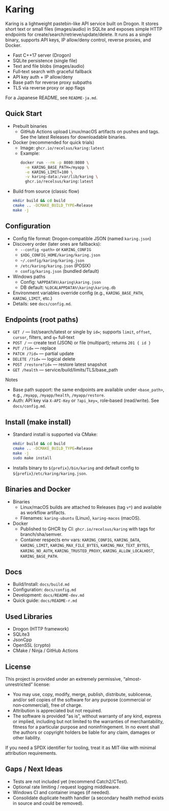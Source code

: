Karing
=====

Karing is a lightweight pastebin-like API service built on Drogon. It stores short text or small files (images/audio) in SQLite and exposes simple HTTP endpoints for create/search/retrieve/update/delete. It runs as a single binary, supports API keys, IP allow/deny control, reverse proxies, and Docker.

- Fast C++17 server (Drogon)
- SQLite persistence (single file)
- Text and file blobs (images/audio)
- Full‑text search with graceful fallback
- API key auth + IP allow/deny
- Base path for reverse proxy subpaths
- TLS via reverse proxy or app flags

For a Japanese README, see `README-ja.md`.

Quick Start
-----------

- Prebuilt binaries
  - GitHub Actions upload Linux/macOS artifacts on pushes and tags. See the latest Releases for downloadable binaries.
- Docker (recommended for quick trials)
  - Image: `ghcr.io/recelsus/karing:latest`
  - Example:
    ```bash
    docker run --rm -p 8080:8080 \
      -e KARING_BASE_PATH=/myapp \
      -e KARING_LIMIT=100 \
      -v karing-data:/var/lib/karing \
      ghcr.io/recelsus/karing:latest
    ```
- Build from source (classic flow)
  ```bash
  mkdir build && cd build
  cmake .. -DCMAKE_BUILD_TYPE=Release
  make -j
  ```

Configuration
-------------

- Config file format: Drogon‑compatible JSON (named `karing.json`)
- Discovery order (later ones are fallbacks):
  - `--config <path>` or `KARING_CONFIG`
  - `$XDG_CONFIG_HOME/karing/karing.json`
  - `~/.config/karing/karing.json`
  - `/etc/karing/karing.json` (POSIX)
  - `config/karing.json` (bundled default)
- Windows paths
  - Config: `%APPDATA%\karing\karing.json`
  - DB default: `%LOCALAPPDATA%\karing\karing.db`
- Environment variables override config (e.g., `KARING_BASE_PATH`, `KARING_LIMIT`, etc.)
- Details: see `docs/config.md`.

Endpoints (root paths)
----------------------

- `GET /` — list/search/latest or single by `id=`; supports `limit`, `offset`, `cursor`, filters, and `q=` full‑text
- `POST /` — create text (JSON) or file (multipart); returns `201 { id }`
- `PUT /?id=` — replace
- `PATCH /?id=` — partial update
- `DELETE /?id=` — logical delete
- `POST /restore?id=` — restore latest snapshot
- `GET /health` — service/build/limits/TLS/base_path

Notes
- Base path support: the same endpoints are available under `<base_path>`, e.g., `/myapp`, `/myapp/health`, `/myapp/restore`.
- Auth: API key via `X-API-Key` or `?api_key=`, role‑based (read/write). See `docs/config.md`.

Install (make install)
----------------------

- Standard install is supported via CMake:
  ```bash
  mkdir build && cd build
  cmake .. -DCMAKE_BUILD_TYPE=Release
  make -j
  sudo make install
  ```
- Installs binary to `${prefix}/bin/karing` and default config to `${prefix}/etc/karing/karing.json`.

Binaries and Docker
-------------------

- Binaries
  - Linux/macOS builds are attached to Releases (tag `v*`) and available as workflow artifacts.
  - Filenames: `karing-ubuntu` (Linux), `karing-macos` (macOS).
- Docker
  - Published to GHCR by CI: `ghcr.io/recelsus/karing` with tags for branch/sha/semver.
  - Container respects env vars: `KARING_CONFIG`, `KARING_DATA`, `KARING_LIMIT`, `KARING_MAX_FILE_BYTES`, `KARING_MAX_TEXT_BYTES`, `KARING_NO_AUTH`, `KARING_TRUSTED_PROXY`, `KARING_ALLOW_LOCALHOST`, `KARING_BASE_PATH`.

Docs
----

- Build/Install: `docs/build.md`
- Configuration: `docs/config.md`
- Development: `docs/README-dev.md`
- Quick guide: `docs/README-r.md`

Used Libraries
--------------

- Drogon (HTTP framework)
- SQLite3
- JsonCpp
- OpenSSL (crypto)
- CMake / Ninja / GitHub Actions

License
-------

This project is provided under an extremely permissive, “almost-unrestricted” license:

- You may use, copy, modify, merge, publish, distribute, sublicense, and/or sell copies of the software for any purpose (commercial or non‑commercial), free of charge.
- Attribution is appreciated but not required.
- The software is provided “as is”, without warranty of any kind, express or implied, including but not limited to the warranties of merchantability, fitness for a particular purpose and noninfringement. In no event shall the authors or copyright holders be liable for any claim, damages or other liability.

If you need a SPDX identifier for tooling, treat it as MIT‑like with minimal attribution requirements.

Gaps / Next Ideas
-----------------

- Tests are not included yet (recommend Catch2/CTest).
- Optional rate limiting / request logging middleware.
- Windows CI and container images (if needed).
- Consolidate duplicate health handler (a secondary health method exists in source and could be removed).
